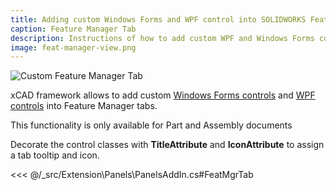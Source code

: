 ```yaml
---
title: Adding custom Windows Forms and WPF control into SOLIDWORKS Feature Manager using xCAD
caption: Feature Manager Tab
description: Instructions of how to add custom WPF and Windows Forms controls into the SOLIDWORKS Feature Manager using xCAD framework
image: feat-manager-view.png
---
```

![Custom Feature Manager Tab](feat-manager-view.png)

xCAD framework allows to add custom [Windows Forms controls](https://docs.microsoft.com/en-us/dotnet/api/system.windows.forms.usercontrol) and [WPF controls](https://docs.microsoft.com/en-us/dotnet/api/system.windows.controls.usercontrol) into Feature Manager tabs.

This functionality is only available for Part and Assembly documents

Decorate the control classes with **TitleAttribute** and **IconAttribute** to assign a tab tooltip and icon.

<<< @/_src/Extension\Panels\PanelsAddIn.cs#FeatMgrTab